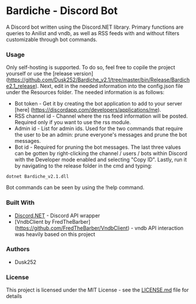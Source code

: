 # Bardiche - Discord Bot

A Discord bot written using the Discord.NET library. Primary functions are queries to Anilist and vndb, as well as RSS feeds with and without filters customizable through bot commands.

### Usage

Only self-hosting is supported. To do so, feel free to copile the project yourself or use the [release version] (https://github.com/Dusk252/Bardiche_v2.1/tree/master/bin/Release/Bardiche2.1_release).
Next, edit in the needed information into the config.json file under the Resources folder.
The needed information is as follows:
* Bot token - Get it by creating the bot application to add to your server [here] (https://discordapp.com/developers/applications/me).
* RSS channel id - Channel where the rss feed information will be posted. Required only if you want to use the rss module.
* Admin id - List for admin ids. Used for the two commands that require the user to be an admin: prune everyone's messages and prune the bot messages.
* Bot id - Required for pruning the bot messages.
The last three values can be gotten by right-clicking the channel / users / bots within Discord with the Developer mode enabled and selecting "Copy ID".
Lastly, run it by navigating to the release folder in the cmd and typing:
```
dotnet Bardiche_v2.1.dll
```

Bot commands can be seen by using the !help command.

### Built With

* [Discord.NET](https://github.com/RogueException/Discord.Net) - Discord API wrapper
* [VndbClient by FredTheBarber] (https://github.com/FredTheBarber/VndbClient) - vndb API interaction was heavily based on this project

### Authors

* Dusk252

### License

This project is licensed under the MIT License - see the [LICENSE.md](LICENSE.md) file for details

